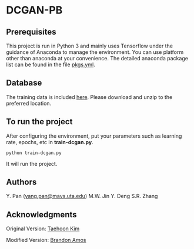 # DCGAN-PB

## Prerequisites

This project is run in Python 3 and mainly uses Tensorflow under the guidance of Anaconda to manage the environment. You can use platform other than anaconda at your convenience. The detailed anaconda package list can be found in the file [pkgs.yml](https://github.com/pancookie/DCGAN-PB/blob/master/pkgs.yml). 

## Database

The training data is included [here](https://drive.google.com/file/d/1qlC0I2kzw_iKSnKnkW2xg1AngNGa-OrK/view?usp=sharing). Please download and unzip to the preferred location.

## To run the project

After configuring the environment, put your parameters such as learning rate, epochs, etc in **train-dcgan.py**.
```
python train-dcgan.py
```
It will run the project.

## Authors
Y. Pan (yang.pan@mavs.uta.edu)
M.W. Jin
Y. Deng
S.R. Zhang

## Acknowledgments
Original Version: [Taehoon Kim](http://carpedm20.github.io)

Modified Version: [Brandon Amos](http://bamos.github.io/2016/08/09/deep-completion)
